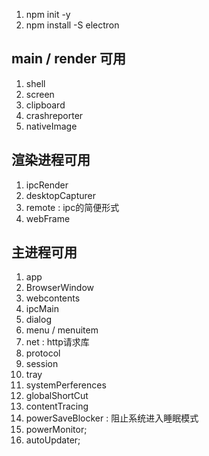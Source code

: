 1. npm init -y
2. npm install -S electron

## main / render 可用
1. shell
2. screen
3. clipboard
4. crashreporter
5. nativeImage


## 渲染进程可用
1. ipcRender
2. desktopCapturer
3. remote : ipc的简便形式
4. webFrame 

##  主进程可用
1. app
2. BrowserWindow
3. webcontents
4. ipcMain
5. dialog
6. menu / menuitem
7. net : http请求库
8. protocol
9. session 
10. tray
11. systemPerferences
12. globalShortCut
13. contentTracing
14. powerSaveBlocker : 阻止系统进入睡眠模式
15. powerMonitor;
16. autoUpdater;



